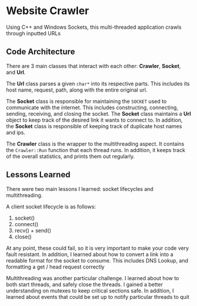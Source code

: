 # Website Crawler
Using C++ and Windows Sockets, this multi-threaded application crawls through inputted URLs


## Code Architecture

There are 3 main classes that interact with each other: **Crawler**, **Socket**, and **Url**.

The **Url** class parses a given `char*` into its respective parts. This includes its host name, request, path, along with the entire original url.

The **Socket** class is responsible for maintaining the `SOCKET` used to communicate with the internet. This includes constructing, connecting, sending, receiving, and closing the socket. The **Socket** class maintains a **Url** object to keep track of the desired link it wants to connect to. In addition, the **Socket** class is responsible of keeping track of duplicate host names and ips.

The **Crawler** class is the wrapper to the multithreading aspect. It contains the `Crawler::Run` function that each thread runs. In addition, it keeps track of the overall statistics, and prints them out regularly.

## Lessons Learned

There were two main lessons I learned: socket lifecycles and multithreading.

A client socket lifecycle is as follows: 

1. socket()
2. connect()
3. recv() + send()
4. close()

At any point, these could fail, so it is very important to make your code very fault resistant. In addition, I learned about how to convert a link into a readable format for the socket to consume. This includes DNS Lookup, and formatting a get / head request correctly

Multithreading was another particular challenge. I learned about how to both start threads, and safely close the threads. I gained a better understanding on mutexes to keep critical sections safe. In addition, I learned about events that could be set up to notify particular threads to quit
